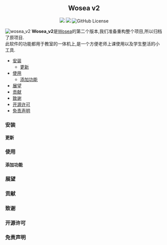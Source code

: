 <h2 align="center">Wosea v2</h2>
<p align="center">
<img src="https://badges.frapsoft.com/os/v1/open-source.svg?v=103" >
<img src="https://img.shields.io/badge/PRs-welcome-brightgreen.svg?style=flat">
<img alt="GitHub License" src="https://img.shields.io/github/license/BitJokers/wosea_v2">
</p>

![wosea_v2](https://socialify.git.ci/bitjokers/wosea_v2/image?issues=1&language=1&logo=https%3A%2F%2Fraw.githubusercontent.com%2FBitJokers%2FWosea_v2%2Fmaster%2Fresources%2Fimages%2Ficon.svg&name=1&owner=1&pattern=Solid&pulls=1&stargazers=1&theme=Light)
**Wosea_v2**是[Wosea](https://github.com/bitjokers/Wosea)的第二个版本,我们准备重构整个项目,所以归档了原项目.<br/>
此软件的功能都用于教室的一体机上,是一个方便老师上课使用以及学生整活的小工具.

* [安装](#1)
  * [更新](#1.1)
* [使用](#2)
  * [添加功能](#2.1)
* [展望](#3)
* [贡献](#4)
* [致谢](#5)
* [开源许可](#6)
* [免责声明](#7)

<h3 id="1">安装</h1>
<h4 id="1.1">更新</h5>
<h3 id="2">使用</h3>
<h4 id="2.1">添加功能</h4>
<h3 id="3">展望</h3>
<h3 id="4">贡献</h3>
<h3 id="5">致谢</h3>
<h3 id="6">开源许可</h3>
<h3 id="7">免责声明</h3>
